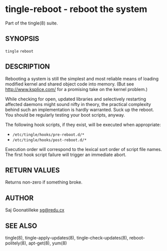 tingle-reboot - reboot the system
=================================

Part of the tingle(8) suite.


## SYNOPSIS

`tingle` `reboot`


## DESCRIPTION

Rebooting a system is still the simplest and most reliable means of 
loading modified kernel and shared object code into memory.  (But see 
http://www.ksplice.com/ for a promising take on the kernel problem.)

While checking for open, updated libraries and selectively restarting 
affected daemons might sound nifty in theory, the practical complexity 
behind such an implementation is hardly warranted.  Suck up the reboot.  
You should be regularly testing your boot scripts, anyway.

The following hook scripts, if they exist, will be executed when 
appropriate:

- `/etc/tingle/hooks/pre-reboot.d/*`
- `/etc/tingle/hooks/post-reboot.d/*`

Execution order will correspond to the lexical sort order of script file 
names.  The first hook script failure will trigger an immediate abort.


## RETURN VALUES

Returns non-zero if something broke.


## AUTHOR

Saj Goonatilleke <sg@redu.cx>


## SEE ALSO

tingle(8), tingle-apply-updates(8), tingle-check-updates(8), 
reboot-politely(8), apt-get(8), yum(8)
